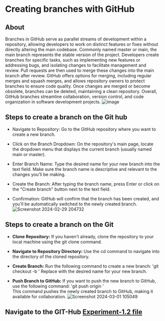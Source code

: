 # Creating branches with GitHub
## About
Branches in GitHub serve as parallel streams of development within a repository, allowing developers to work on distinct features or fixes without directly altering the main codebase. Commonly named master or main, the main branch represents the stable version of the project. Developers create branches for specific tasks, such as implementing new features or addressing bugs, and isolating changes to facilitate management and review. Pull requests are then used to merge these changes into the main branch after review. GitHub offers options for merging, including regular merges and squash merges, and allows repository owners to protect branches to ensure code quality. Once changes are merged or become obsolete, branches can be deleted, maintaining a clean repository. Overall, GitHub branches streamline collaboration, version control, and code organization in software development projects.
![image](https://github.com/Sushantjha1236/Semster-4_Practicals/assets/113833084/5f6ef6da-6b97-4f55-9d92-fb77ae699b29)
## Steps to create a branch on the Git hub
- Navigate to Repository: Go to the GitHub repository where you want to create a new branch.

- Click on the Branch Dropdown: On the repository's main page, locate the dropdown menu that displays the current branch (usually named main or master).

- Enter Branch Name: Type the desired name for your new branch into the text field. Make sure the branch name is descriptive and relevant to the changes you'll be making.

- Create the Branch: After typing the branch name, press Enter or click on the "Create branch" button next to the text field.

- Confirmation: GitHub will confirm that the branch has been created, and you'll be automatically switched to the newly created branch.
  ![Screenshot 2024-02-29 204732](https://github.com/Sushantjha1236/Semster-4_Practicals/assets/113833084/1ff8099e-89b6-423f-ba14-38bb75dab06f)
## Steps to create a branch on the Git
- **Clone Repository:** If you haven't already, clone the repository to your local machine using the git clone command.

- **Navigate to Repository Directory:** Use the cd command to navigate into the directory of the cloned repository.

- **Create Branch:** Run the following command to create a new branch: 'git checkout -b <branch-name>'
    Replace <branch-name> with the desired name for your new branch.
  
- **Push Branch to GitHub:** If you want to push the new branch to GitHub, use the following command: 'git push origin <branch-name>'
<br>This command pushes the newly created branch to GitHub, making it available for collaboration.
![Screenshot 2024-03-01 105049](https://github.com/Sushantjha1236/Semster-4_Practicals/assets/113833084/bf41ca27-82a0-4020-b0ec-1a6910bf2dc2)
## Navigate to the GIT-Hub [Experiment-1.2 file](https://github.com/Sushantjha1236/Semster-4_Practicals/blob/main/Git%20and%20Git-Hub/Git%26Git_Hub-Exp-2/Git_Experiment1.2.pdf)
